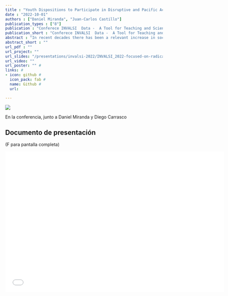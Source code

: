 ```yaml
---
title : "Youth Dispositions to Participate in Disruptive and Pacific Actions"
date : "2022-10-01"
authors : ["Daniel Miranda", "Juan-Carlos Castillo"]
publication_types : ["8"]
publication : "Conferece INVALSI  Data -  A Tool for Teaching and Scientific Research . Rome"
publication_short : "Conferece INVALSI  Data -  A Tool for Teaching and Scientific Research . Rome"
abstract : "In recent decades there has been a relevant increase in social mobilizations against governments (Brannen et al., 2020), questioning the legitimacy of democracy as a form of government (Della Porta, 2013; Dalton, 2015). Young people have played a significant role in these mobilizations, being the main actors in the various forms of political action observed, from traditional peaceful marches to more radical forms such as taking over buildings, blocking traffic or scratching walls with protest slogans. The literature shows that the various forms of participation show important gaps, being the most relevant socioeconomic conditions (Brady et al., 1995, 2015; Castillo et al., 2015) and gender (Martinez & Cumsille, 2010; Cicognani et al., 2012). However, the studies have focused on traditional forms of participation, leaving less coverage of the gaps in more radical forms of involvement. Some recent studies show that the socioeconomic conditions of origin (Hoskins & Janmaat, 2019; Sánchez & Miranda, in press) and gender (Schulz, 2019) play an important role in understanding the willingness to engage in these more radical forms of political action. In addition, there are significant differences across countries in this regard (Tapia et al., 2021). This study aims, first, to assess socioeconomic and gender gaps regarding adolescents' willingness to participate in disruptive forms of political actions. To this end is proposed to analyze the willingness of adolescents to participate in various forms of radical political participation, comparing the differences between countries and over time, using the three large-scale civic and citizenship education studies developed by the IEA: CIVED 1999, ICCS 2009 and ICCS 2016. Additionally, it is proposed to evaluate the role of inequality conditions (measured as Gini index) to explain the differences in the dispositions of these forms of political action among countries. A large number of countries participated in each of the aforementioned studies: 28 in CVIED 1999, 38 in ICCS 2009 and 24 in ICCS 2016, achieving a sample of more than 400,000 students considering all time point measures. It is expected to use the hole sample and countries. Regarding the variables to be analyzed, they correspond to three comparable items that evaluate the willingness of students to participate in protest activities such as scratching walls, blocking traffic or participating in the occupation of a building. For the analysis, the responses were coded to that those students who respond _I will or probably or I will do it for sure_ are coded as 1 and those who respond _I will not do it or probably will not do it for sure_ are coded as 0. Thus, it is possible to estimate the rate of willingness to participate in disruptive political actions. To evaluate those factors associated with disposition, some variables that are comparable between studies are used. First, the sex declared by the student is considered. Second, the educational level of the family is used. For simplicity, a dummy variable considers parents with a university education as 1 and parents with a lower educational level as 0. Additionally, the Gini index of each country was retrieved from the Standadized World Income Inequality Database (https://fsolt.org/swiid/), considering the year corresponding to the study: 1999, 2009 or 2016, respectively). Regarding the statistical modelling, a series of descriptive strategies were used to allow, in the first place, to estimate the rate of willingness to participate in each form of action in each country and year of the study. This estimattion consider the study's sampling complex design, taking into account the sample weights, stratification and primary sampling units (schools). Employing graphical tools, shows the variations among countries, types of participation and variations over 60 time. A series of multilevel logistic models estimates the effect of the predictor variables. With this technique, evaluates the gender and socioeconomic gaps, considering whether these gaps work as a fixed or random effect across countries. In addition, a set of cross-level interactions evaluates the effect of the context of inequality at the national level on the average levels and on the mentioned gaps. The preliminary results shows interesting insights about the willingness of young people to participate in disruptive or blatantly illegal activities. First, of the forms of political action evaluated, it is systematic that scratching walls have a higher disposition rate than blocking traffic. At the same time, young people are more willing to block traffic than to take over a building, which may be linked to the degree of disruptiveness or how easy it is to carry out said political action. This occurs in all the countries and the three years analyzed, with very few exceptions. It seems that different forms of political action have different meanings for students. Additionally, it is interesting that in some countries students tend to maintain their levels of disposition and in others increase relevantly, showing that differences are not only in levels but in trends as well. Second, girls consistently show a lower willingness to engage in disruptive political action than boys. This occurs in CIVED1999, ICCSS2009 and ICCS2016. Third, those students from families with university education show a lower willingness to participate in disruptive actions than young people from families with higher educational levels, showing a relevant difference from previous evidence about socioeconomic gaps in youth political participation. Fourth, regarding the relationship of this type of protest with the conditions of inequality, the result shows that students in countries with higher levels of inequality (measured with the Gini index) declare a greater willingness to protest disruptively. This result occurs in 2019 and 2016, but not in 1999. The results generated will be discussed in light of temporal and between-country variations. In addition, the gender and socioeconomic gaps observed, and their possible variations between countries will be discussed. Finally, the role of the conditions of inequality will be discussed to understand the changes in the relationship of the new generations with politics."
abstract_short : ""
url_pdf : ""  
url_project: "" 
url_slides: "/presentations/invalsi-2022/INVALSI_2022-focused-on-radical-.html" 
url_video: "" 
url_poster: "" # 
links: #
- icon: github #
  icon_pack: fab #
  name: Github #
  url: 

---
```


![](/images/invalsi.jpg)

En la conferencia, junto a Daniel Miranda y Diego Carrasco

## Documento de presentación

(F para pantalla completa)

<iframe width="700"  height="450" src="/presentations/invalsi-2022/INVALSI_2022-focused-on-radical-.html" title="Xaringan presentation" frameborder="0" allow="accelerometer; autoplay; clipboard-write; encrypted-media; gyroscope; picture-in-picture" allowfullscreen></iframe>
